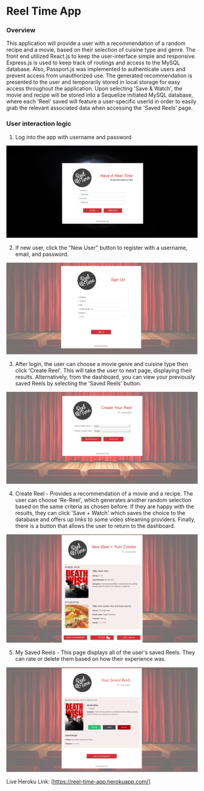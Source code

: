 # Reel Time App
 
### Overview
 
This application will provide a user with a recommendation of a random recipe and a movie, based on their selection of cuisine type and genre.  The front end utilized React.js to keep the user-interface simple and responsive.  Express.js is used to keep track of routings and access to the MySQL database. Also, Passport.js was implemented to authenticate users and prevent access from unauthorized use. The generated recommendation is presented to the user and temporarily stored in local storage for easy access throughout the application.  Upon selecting 'Save & Watch', the movie and recipe will be stored into a Sequelize initiated MySQL database, where each 'Reel' saved will feature a user-specific userId in order to easily grab the relevant associated data when accessing the 'Saved Reels' page.
 
### User interaction logic
 
1. Log into the app with username and password

![Login Page](./client/src/images/mainpage.png)
 
2. If new user, click the "New User" button to register with a username, email, and password.
 
 ![Create New User Page](./client/src/images/signup.png)

3. After login, the user can choose a movie genre and cuisine type then click 'Create Reel'. This will take the user to next page, displaying their results. Alternatively, from the dashboard, you can view your previously saved Reels by selecting the 'Saved Reels' button.

![Create Reel Page](./client/src/images/newreel.png)
 
4. Create Reel - Provides a recommendation of a movie and a recipe. The user can choose 'Re-Reel', which   generates another random selection based on the same criteria as chosen before. If they are happy with 		the results, they can click 'Save + Watch' which saves the choice to the database and offers up links to 	some video streaming providers. Finally, there is a button that allows the user to return to the 			dashboard.

![Reel-Results Page](./client/src/images/shownreel.png)
 
5. My Saved Reels - This page displays all of the user's saved Reels. They can rate or delete them based on how their experience was.

![Saved Reels](./client/src/images/savedreel.png)
 
Live Heroku Link: [https://reel-time-app.herokuapp.com/]